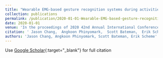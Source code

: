 ```yaml
---
title: "Wearable EMG-based gesture recognition systems during activities of daily living: An exploratory study"
collection: publications
permalink: /publication/2020-01-01-Wearable-EMG-based-gesture-recognition-systems-during-activities-of-daily-living-An-exploratory-study
date: 2020-01-01
venue: 'In the proceedings of 2020 42nd Annual International Conference of the IEEE Engineering in Medicine &amp; Biology Society (EMBC)'
citation: ' Jason Chang,  Angkoon Phinyomark,  Scott Bateman,  Erik Scheme, &quot;Wearable EMG-based gesture recognition systems during activities of daily living: An exploratory study.&quot; In the proceedings of 2020 42nd Annual International Conference of the IEEE Engineering in Medicine &amp;amp; Biology Society (EMBC), 2020.'
authors: 'Jason Chang, Angkoon Phinyomark, Scott Bateman, Erik Scheme'
---
```

Use [Google Scholar](https://scholar.google.com/scholar?q=Wearable+EMG+based+gesture+recognition+systems+during+activities+of+daily+living:+An+exploratory+study){:target="_blank"} for full citation
